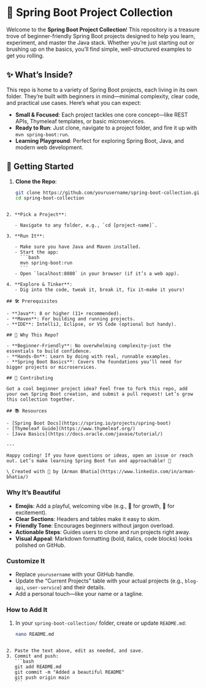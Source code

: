 # 🌱 Spring Boot Project Collection

Welcome to the **Spring Boot Project Collection**! This repository is a treasure trove of beginner-friendly Spring Boot projects designed to help you learn, experiment, and master the Java stack. Whether you’re just starting out or brushing up on the basics, you’ll find simple, well-structured examples to get you rolling.

## ✨ What’s Inside?

This repo is home to a variety of Spring Boot projects, each living in its own folder. They’re built with beginners in mind—minimal complexity, clear code, and practical use cases. Here’s what you can expect:

- **Small & Focused**: Each project tackles one core concept—like REST APIs, Thymeleaf templates, or basic microservices.
- **Ready to Run**: Just clone, navigate to a project folder, and fire it up with `mvn spring-boot:run`.
- **Learning Playground**: Perfect for exploring Spring Boot, Java, and modern web development.

## 🚀 Getting Started

1. **Clone the Repo**:
   ```bash
   git clone https://github.com/yourusername/spring-boot-collection.git
   cd spring-boot-collection
   ```
````

2. **Pick a Project**:

   - Navigate to any folder, e.g., `cd [project-name]`.

3. **Run It**:

   - Make sure you have Java and Maven installed.
   - Start the app:
     ```bash
     mvn spring-boot:run
     ```
   - Open `localhost:8080` in your browser (if it’s a web app).

4. **Explore & Tinker**:
   - Dig into the code, tweak it, break it, fix it—make it yours!

## 🛠️ Prerequisites

- **Java**: 8 or higher (11+ recommended).
- **Maven**: For building and running projects.
- **IDE**: IntelliJ, Eclipse, or VS Code (optional but handy).

## 🌟 Why This Repo?

- **Beginner-Friendly**: No overwhelming complexity—just the essentials to build confidence.
- **Hands-On**: Learn by doing with real, runnable examples.
- **Spring Boot Basics**: Covers the foundations you’ll need for bigger projects or microservices.

## 🤝 Contributing

Got a cool beginner project idea? Feel free to fork this repo, add your own Spring Boot creation, and submit a pull request! Let’s grow this collection together.

## 📚 Resources

- [Spring Boot Docs](https://spring.io/projects/spring-boot)
- [Thymeleaf Guide](https://www.thymeleaf.org/)
- [Java Basics](https://docs.oracle.com/javase/tutorial/)

---

Happy coding! If you have questions or ideas, open an issue or reach out. Let’s make learning Spring Boot fun and approachable! 🚀

\_Created with 💚 by [Arman Bhatia](https://www.linkedin.com/in/arman-bhatia/)

````

### Why It’s Beautiful
- **Emojis**: Add a playful, welcoming vibe (e.g., 🌱 for growth, 🚀 for excitement).
- **Clear Sections**: Headers and tables make it easy to skim.
- **Friendly Tone**: Encourages beginners without jargon overload.
- **Actionable Steps**: Guides users to clone and run projects right away.
- **Visual Appeal**: Markdown formatting (bold, italics, code blocks) looks polished on GitHub.

### Customize It
- Replace `yourusername` with your GitHub handle.
- Update the “Current Projects” table with your actual projects (e.g., `blog-api`, `user-service`) and their details.
- Add a personal touch—like your name or a tagline.

### How to Add It
1. In your `spring-boot-collection/` folder, create or update `README.md`:
   ```bash
   nano README.md
````

2. Paste the text above, edit as needed, and save.
3. Commit and push:
   ```bash
   git add README.md
   git commit -m "Added a beautiful README"
   git push origin main
   ```
